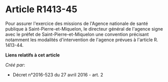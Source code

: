 # Article R1413-45

Pour assurer l'exercice des missions de l'Agence nationale de santé publique à Saint-Pierre-et-Miquelon, le directeur général
de l'agence signe avec le préfet de Saint-Pierre-et-Miquelon une convention précisant notamment les modalités d'intervention
de l'agence prévues à l'article R. 1413-44.

**Liens relatifs à cet article**

_Créé par_:

  - Décret n°2016-523 du 27 avril 2016 - art. 2
